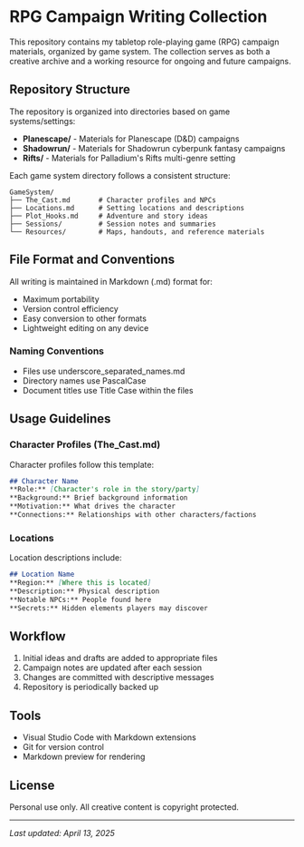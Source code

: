 # RPG Campaign Writing Collection

This repository contains my tabletop role-playing game (RPG) campaign materials, organized by game system. The collection serves as both a creative archive and a working resource for ongoing and future campaigns.

## Repository Structure

The repository is organized into directories based on game systems/settings:

- **Planescape/** - Materials for Planescape (D&D) campaigns
- **Shadowrun/** - Materials for Shadowrun cyberpunk fantasy campaigns  
- **Rifts/** - Materials for Palladium's Rifts multi-genre setting

Each game system directory follows a consistent structure:

```
GameSystem/
├── The_Cast.md       # Character profiles and NPCs
├── Locations.md      # Setting locations and descriptions
├── Plot_Hooks.md     # Adventure and story ideas
├── Sessions/         # Session notes and summaries
└── Resources/        # Maps, handouts, and reference materials
```

## File Format and Conventions

All writing is maintained in Markdown (.md) format for:
- Maximum portability
- Version control efficiency
- Easy conversion to other formats
- Lightweight editing on any device

### Naming Conventions

- Files use underscore_separated_names.md
- Directory names use PascalCase
- Document titles use Title Case within the files

## Usage Guidelines

### Character Profiles (The_Cast.md)

Character profiles follow this template:
```markdown
## Character Name
**Role:** [Character's role in the story/party]
**Background:** Brief background information
**Motivation:** What drives the character
**Connections:** Relationships with other characters/factions
```

### Locations

Location descriptions include:
```markdown
## Location Name
**Region:** [Where this is located]  
**Description:** Physical description
**Notable NPCs:** People found here
**Secrets:** Hidden elements players may discover
```

## Workflow

1. Initial ideas and drafts are added to appropriate files
2. Campaign notes are updated after each session
3. Changes are committed with descriptive messages
4. Repository is periodically backed up

## Tools

- Visual Studio Code with Markdown extensions
- Git for version control
- Markdown preview for rendering

## License

Personal use only. All creative content is copyright protected.

---

*Last updated: April 13, 2025*
